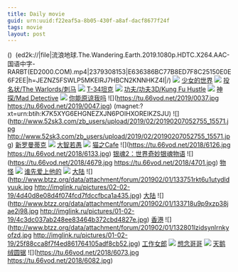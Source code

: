 ```yaml
---
title: Daily movie
guid: urn:uuid:f22eaf5a-8b05-430f-a8af-dacf8677f24f
tags: movie
layout: post
---
```


()
![]()
(ed2k://|file|流浪地球.The.Wandering.Earth.2019.1080p.HDTC.X264.AAC-国语中字-RARBT(ED2000.COM).mp4|2379308153|E636386BC77B8ED7F8C25150E0E6F2EE|h=JEZNZ5FSWLP5MKEIRJ7HBCN2KNNHKZ4I|/)
![](http://i1.bvimg.com/675256/13925c8510d19fd9.jpg)
[少女的世界](magnet:?xt=urn:btih:JNJRNBGKDDPWZCBXOJXMTAR4QJR5KPOX)
![](http://gif-china.cc/uploads/allimg/190107/4e8b36867618533e.jpg?h=250)
[投名状/The Warlords/刺马](magnet:?xt=urn:btih:45b2ee597075120ad3264d5ca7a7f0cc13bb141d)
![](http://img.google.com.btba.xiaoeryi.com/upload/2014/10/31/66L8E6X6X4z8.big.jpg)
[T-34坦克](ed2k://|file|T-34.1080p.HD中字[最新电影www.66ys.tv](ED2000.COM).mp4|3537970027|30CAA44060FCDC5FC53D13FF26D12131|h=IFHN7VN4ZOQ4KJVBWLEPHLOTRWVKWUTZ|/T-34坦克.1080p.BD中字.mp4)
![](https://tu.66vod.net/2019/0031.jpg)
[功夫/功夫3D/Kung Fu Hustle](magnet:?xt=urn:btih:ae374cb729afebb9c8fbb5a8dc90f040b6a2ac90)
![](http://img.google.com.btba.xiaoeryi.com/upload/2014/10/31/8joKV1__V0j_.big.jpg)
[神探/Mad Detective](magnet:?xt=urn:btih:40bf96baecbb09fc71fd59f1369bcdc96ae853c0)
![](http://img.google.com.btba.xiaoeryi.com/upload/2018/10/27/34i68095F74021.big.jpg)
[你能原谅我吗](ed2k://|file|你能原谅我吗.1080p.HD中英双字[最新电影www.66ys.tv](ED2000.COM).mp4|2902227780|34CA3A80923465B2E8AADB163F9E52A9|h=H47VVZEDILPUHSJU3VQEQRV2365RTKHJ|/你能原谅我吗.1080p.HD中英双字.mp4)
![](https://tu.66vod.net/2019/0037.jpg
https://tu.66vod.net/2019/0047.jpg)
(magnet:?xt=urn:btih:K7K5XYG6EHGNEZXJN6POIHXOREIKZSJU)
![](http://www.52sk3.com/zb_users/upload/2019/02/20190207052755_15571.jpg
http://www.52sk3.com/zb_users/upload/2019/02/20190207052755_15571.jpg)
[新罗曼蒂克](ed2k://|file|新罗曼蒂克.720p.BD中字[最新电影www.66ys.tv](ED2000.COM).mp4|872690056|099F70BC2D0C4880EE166B7D11D82152|h=EMMSG57PDB2SFSSVOLDIIJDNIQ75WTVJ|/新罗曼蒂克.720p.BD中字.mp4)
![](https://tu.66vod.net/2018/6106.jpg)
[大智若愚](ed2k://|file|大智若愚.720p.BD中字[最新电影www.66ys.tv](ED2000.COM).mp4|1052404477|B8BD7B9A7D142EDAE86AE2C2D295B1DB|h=R7E7DUKTVS4ZJUTMPX23QO2IXWSAG6D5|/大智若愚.720p.BD中字.mp4)
![](https://tu.66vod.net/2018/6121.jpg)
[猫之Cafe](ed2k://|file|猫之Cafe.720p.BD中字[最新电影www.66ys.tv](ED2000.COM).mp4|1105991667|9347102A86C3734FEB25A7FF9A64D950|h=EBWQWZPSZ63D7PMA2755LLBVMRWNM2WH|/猫之Cafe.720p.BD中字.mp4)
![](https://tu.66vod.net/2018/6126.jpg
https://tu.66vod.net/2018/6133.jpg)
[银魂2：世界奇妙银魂物语](ed2k://|file|银魂2：规则是用来打破的.1080p.BD中字[最新电影www.66ys.tv](ED2000.COM).mp4|3131113171|9A0350B93FEBC6F489FC90C649B2FEE7|h=WZ25F4D4AXBBSM5D4BZN2DKPCAJMGRWC|/银魂2：世界奇妙银魂物语.1080p.BD中字.mp4)
![](https://tu.66vod.net/2018/4679.jpg
https://tu.66vod.net/2018/4701.jpg)
[物怪](ed2k://|file|物怪.1080p.BD中字[最新电影www.66ys.tv](ED2000.COM).mp4|4662775320|39F67B111FB5E8FD5DDE949F897CDB61|h=HS5Q44I4ETAY22DCRHZQ25EAAK53L4WE|/物怪.1080p.BD中字.mp4)
![](https://tu.66vod.net/2018/4265.jpg)
[谁先爱上他的](ed2k://|file|谁先爱上他的.1080p.HD国语中字[最新电影www.66ys.tv](ED2000.COM).mp4|1747876446|DA9A95EE56930B259A449A3114449AE7|h=KWBNIOCPJOYHVY5S67KMCC4JMOS5SJZQ|/谁先爱上他的.720p.HD国语中字.mp4)
![](https://tu.66vod.net/2018/6102.jpg)
[大陆](magnet:?xt=urn:btih:90C5E4890F14671021091C1EF75979D063A8EE9B)
![](http://www.btzz.org/data/attachment/forum/201902/01/133751rkt6u1utydldyuuk.jpg
http://imglink.ru/pictures/02-02-19/4d40d8e08d4f074fcd7fdccfbca1a435.jpg)
[大陆](magnet:?xt=urn:btih:B2C6F34655378E13BE1ABA5AF0105CEAC2B8A1C6)
![](http://www.btzz.org/data/attachment/forum/201902/01/133718u9p9xzp38jae2j98.jpg
http://imglink.ru/pictures/01-02-19/4c3dc037ab248ee83464b372cbd4827e.jpg)
[香港](magnet:?xt=urn:btih:AAF94E81C3B69FD4D7CBFB43D7EC34DA9378625C)
![](http://www.btzz.org/data/attachment/forum/201902/01/132801lzidsynlrnkyofzd.jpg
http://imglink.ru/pictures/01-02-19/25f88cca8f7f4ed861764105adf8cb52.jpg)
[工作女郎](magnet:?xt=urn:btih:BPVKOQLBHVRCYJGMLDX4HPWVMGD5AH4Y)
![](http://gif-china.cc/uploads/allimg/190107/97cb9fc8bd63a800.jpg?h=250)
[想念哥哥](magnet:?xt=urn:btih:QG7YJEQJTIRHA6HIJSHPMNQR3ESDKUQO)
![](http://gif-china.cc/uploads/allimg/190107/a0e87530cb92499a.jpg?h=250)
[天鹅绒圆锯](ed2k://|file|天鹅绒圆锯.720p.BD中字[最新电影www.66ys.tv](ED2000.COM).mp4|1308638758|7EBD08436D67DAFCB0FC0F75F152DE47|h=45P3IWDWYWQ3MHFRUE7CVV5TB5VQN3J6|/天鹅绒圆锯.720p.BD中字.mp4)
![](https://tu.66vod.net/2018/6073.jpg
https://tu.66vod.net/2018/6082.jpg)
